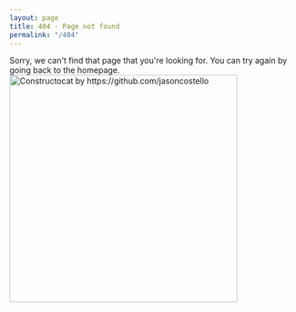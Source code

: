 ```yaml
---
layout: page
title: 404 - Page not found
permalink: "/404"
---
```

<div class="d-flex">
<div class="mx-auto">
<div>
Sorry, we can't find that page that you're looking for. You can try again by going back to the homepage.
</div>
<img class="mx-auto" src="{{ site.baseurl }}/images/404.jpg" alt="Constructocat by https://github.com/jasoncostello" style="width: 400px;"/>
</div>

</div>